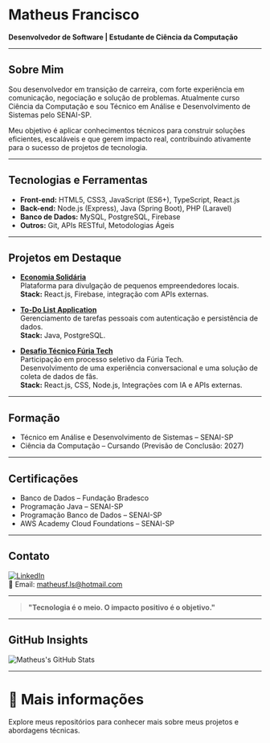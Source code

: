 # Matheus Francisco

**Desenvolvedor de Software | Estudante de Ciência da Computação**

---

## Sobre Mim

Sou desenvolvedor em transição de carreira, com forte experiência em comunicação, negociação e solução de problemas. Atualmente curso Ciência da Computação e sou Técnico em Análise e Desenvolvimento de Sistemas pelo SENAI-SP.

Meu objetivo é aplicar conhecimentos técnicos para construir soluções eficientes, escaláveis e que gerem impacto real, contribuindo ativamente para o sucesso de projetos de tecnologia.

---

## Tecnologias e Ferramentas

- **Front-end:** HTML5, CSS3, JavaScript (ES6+), TypeScript, React.js
- **Back-end:** Node.js (Express), Java (Spring Boot), PHP (Laravel)
- **Banco de Dados:** MySQL, PostgreSQL, Firebase
- **Outros:** Git, APIs RESTful, Metodologias Ágeis

---

## Projetos em Destaque

- **[Economia Solidária](https://github.com/MatheusFranciscoLS/ProjetoFinal)**  
  Plataforma para divulgação de pequenos empreendedores locais.  
  **Stack:** React.js, Firebase, integração com APIs externas.

- **[To-Do List Application](https://github.com/MatheusFranciscoLS/AvaliacaoSAEP)**  
  Gerenciamento de tarefas pessoais com autenticação e persistência de dados.  
  **Stack:** Java, PostgreSQL.

- **[Desafio Técnico Fúria Tech](https://github.com/MatheusFranciscoLS/Challenge1Furia)**  
  Participação em processo seletivo da Fúria Tech.  
  Desenvolvimento de uma experiência conversacional e uma solução de coleta de dados de fãs.  
  **Stack:** React.js, CSS, Node.js, Integrações com IA e APIs externas.

---

## Formação

- Técnico em Análise e Desenvolvimento de Sistemas – SENAI-SP
- Ciência da Computação – Cursando (Previsão de Conclusão: 2027)

---

## Certificações

- Banco de Dados – Fundação Bradesco
- Programação Java – SENAI-SP
- Programação Banco de Dados – SENAI-SP
- AWS Academy Cloud Foundations – SENAI-SP

---

## Contato

[![LinkedIn](https://img.shields.io/badge/LinkedIn-Matheus%20Francisco-blue?style=flat-square&logo=linkedin)](https://www.linkedin.com/in/matheusfranciscols)  
📧 Email: matheusf.ls@hotmail.com

---

> **"Tecnologia é o meio. O impacto positivo é o objetivo."**

---

## GitHub Insights

![Matheus's GitHub Stats](https://github-readme-stats.vercel.app/api?username=MatheusFranciscoLS&show_icons=true&theme=default&hide=contribs,prs)

---

# 🔎 Mais informações

Explore meus repositórios para conhecer mais sobre meus projetos e abordagens técnicas.
